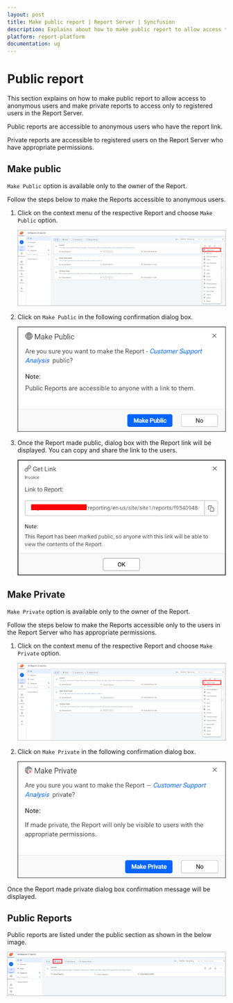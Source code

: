 ```yaml
---
layout: post
title: Make public report | Report Server | Syncfusion
description: Explains about how to make public report to allow access to anonymous users and make private reports to access only to registered users in the Report Server
platform: report-platform
documentation: ug
---
```


# Public report

This section explains on how to make public report to allow access to anonymous users and make private reports to access only to registered users in the Report Server.

Public reports are accessible to anonymous users who have the report link.

Private reports are accessible to registered users on the Report Server who have appropriate permissions.

## Make public

`Make Public` option is available only to the owner of the Report.

Follow the steps below to make the Reports accessible to anonymous users.

1. Click on the context menu of the respective Report and choose `Make Public` option.

    ![Make public menu](/static/assets/on-premise/images/manage-content/manage-reports/make-public-menu.png)

2. Click on `Make Public` in the following confirmation dialog box.

    ![Make public Dialog](/static/assets/on-premise/images/manage-content/manage-reports/make-public-dialog.png)

3. Once the Report made public, dialog box with the Report link will be displayed. You can copy and share the link to the users.

    ![Get link public Dialog](/static/assets/on-premise/images/manage-content/manage-reports/get-link-public.png)

## Make Private

`Make Private` option is available only to the owner of the Report.

Follow the steps below to make the Reports accessible only to the users in the Report Server who has appropriate permissions.

1. Click on the context menu of the respective Report and choose `Make Private` option.

    ![Make Private menu](/static/assets/on-premise/images/manage-content/manage-reports/make-private-menu.png)

2. Click on `Make Private` in the following confirmation dialog box.

    ![Make Private dialog](/static/assets/on-premise/images/manage-content/manage-reports/make-private-dialog.png)

Once the Report made private dialog box confirmation message will be displayed.

## Public Reports

Public reports are listed under the public section as shown in the below image.

 ![Public Reports](/static/assets/on-premise/images/manage-content/manage-reports/public-reports.png)